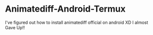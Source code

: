 # Animatediff-Android-Termux
I've figured out how to install animatediff official on android XD I almost Gave Up!!
